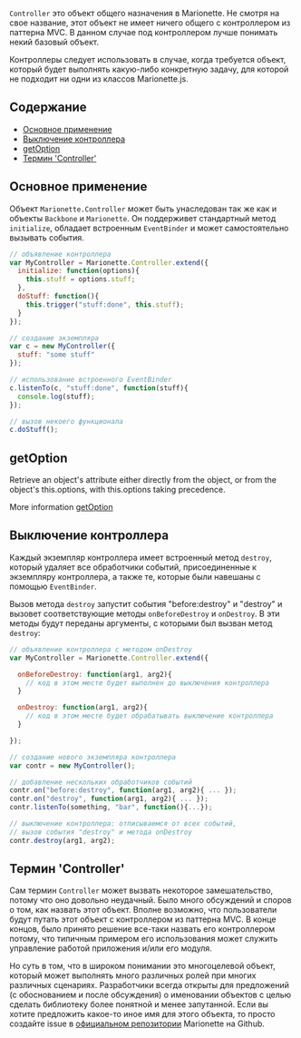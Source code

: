 `Controller` это объект общего назначения в Marionette. Не смотря на свое название,
этот объект не имеет ничего общего с контроллером из паттерна MVC. В данном случае под
контроллером лучше понимать некий базовый объект.

Контроллеры следует использовать в случае, когда требуется объект, который будет выполнять
какую-либо конкретную задачу, для которой не подходит ни одни из классов Marionette.js.

## Содержание

* [Основное применение](#basic-use)
* [Выключение контроллера](#destroying-a-controller)
* [getOption](#getoption)
* [Термин 'Controller'](#on-the-name-controller)

## <a name="basic-use"></a> Основное применение

Объект `Marionette.Controller` может быть унаследован так же как и объекты `Backbone` и `Marionette`.
Он поддерживет стандартный метод `initialize`, обладает встроенным `EventBinder`
и может самостоятельно вызывать события.

```js
// объявление контроллера
var MyController = Marionette.Controller.extend({
  initialize: function(options){
    this.stuff = options.stuff;
  },
  doStuff: function(){
    this.trigger("stuff:done", this.stuff);
  }
});

// создание экземпляра
var c = new MyController({
  stuff: "some stuff"
});

// использование встроенного EventBinder
c.listenTo(c, "stuff:done", function(stuff){
  console.log(stuff);
});

// вызов некоего функционала
c.doStuff();
```

## getOption
Retrieve an object's attribute either directly from the object, or from the object's
this.options, with this.options taking precedence.

More information [getOption](./marionette.functions.md)

## <a name="closing-a-controller"></a> Выключение контроллера

Каждый экземпляр контроллера имеет встроенный метод `destroy`,
который удаляет все обработчики событий, присоединенные к экземпляру контроллера, 
а также те, которые были навешаны с помощью `EventBinder`.

Вызов метода `destroy` запустит события "before:destroy" и "destroy" и вызовет
соответствующие методы `onBeforeDestroy` и `onDestroy`. В эти методы будут переданы
аргументы, с которыми был вызван метод `destroy`:

```js
// объявление контроллера с методом onDestroy
var MyController = Marionette.Controller.extend({

  onBeforeDestroy: function(arg1, arg2){
    // код в этом месте будет выполнен до выключения контроллера
  }

  onDestroy: function(arg1, arg2){
    // код в этом месте будет обрабатывать выключение контроллера
  }

});

// создание нового экземпляра контроллера
var contr = new MyController();

// добавление нескольких обработчиков событий
contr.on("before:destroy", function(arg1, arg2){ ... });
contr.on("destroy", function(arg1, arg2){ ... });
contr.listenTo(something, "bar", function(){...});

// выключение контроллера: отписываемся от всех событий,
// вызов события "destroy" и метода onDestroy
contr.destroy(arg1, arg2);
```

## <a name="on-the-name-controller"></a> Термин 'Controller'

Сам термин `Controller` может вызвать некоторое замешательство, потому что оно довольно неудачный.
Было много обсуждений и споров о том, как назвать этот объект. Вполне возможно, что пользователи будут путать
этот объект с контроллером из паттерна MVC. В конце концов, было принято решение все-таки назвать его
контроллером потому, что типичным примером его использования может служить управление работой приложения и/или его модуля.

Но суть в том, что в широком понимании это многоцелевой объект, который может выполнять много
различных ролей при многих различных сценариях. Разработчики всегда открыты для предложений (с обоснованием и
после обсуждения) о именовании объектов с целью сделать библиотеку более понятной и менее запутанной.
Если вы хотите предложить какое-то иное имя для этого объекта, то просто создайте issue в
[официальном репозитории](https://github.com/marionettejs/backbone.marionette) Marionette на Github.
